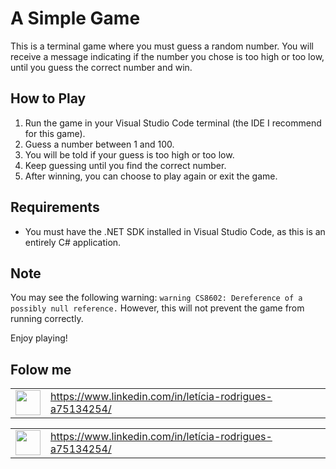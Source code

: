 # A Simple Game

This is a terminal game where you must guess a random number. You will receive a message indicating if the number you chose is too high or too low, until you guess the correct number and win.

## How to Play

1. Run the game in your Visual Studio Code terminal (the IDE I recommend for this game).
2. Guess a number between 1 and 100.
3. You will be told if your guess is too high or too low.
4. Keep guessing until you find the correct number.
5. After winning, you can choose to play again or exit the game.

## Requirements

- You must have the .NET SDK installed in Visual Studio Code, as this is an entirely C# application.

## Note

You may see the following warning: `warning CS8602: Dereference of a possibly null reference.`
However, this will not prevent the game from running correctly.

Enjoy playing!

## Folow me

<table>
  <tr>
    <td><img loading="lazy" src="https://github.com/LeRodrigues2005/Randomik/assets/97632543/2596913e-d7ec-4164-83b8-3d7bd357242d" width="40" height="40"/></td>
    <td style="vertical-align: middle;"> <a href="https://www.linkedin.com/in/letícia-rodrigues-a75134254/">https://www.linkedin.com/in/letícia-rodrigues-a75134254/</a> </td>
  </tr>
</table>

<table>
  <tr>
    <td><img loading="lazy" src="https://github.com/LeRodrigues2005/Randomik/assets/97632543/3615a9d2-87a2-4e68-bf74-ad8c652c3f69" width="40" height="40"/></td>
    <td style="vertical-align: middle;"> <a href="[https://www.linkedin.com/in/letícia-rodrigues-a75134254/](https://www.instagram.com/leticia_rodrigues2005/)">https://www.linkedin.com/in/letícia-rodrigues-a75134254/</a> </td>
  </tr>
</table>
